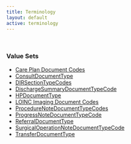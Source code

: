 ```yaml
---
title: Terminology
layout: default
active: terminology
---
```

<!-- { :.no_toc } -->
<!-- TOC  the css styling for this is \pages\assets\css\project.css under 'markdown-toc'-->
<!-- * Do not remove this line (it will not be displayed)
{:toc} -->
<!-- end TOC -->

<br/>

### Value Sets

- [Care Plan Document Codes](ValueSet-care-plan-document-type.html)
- [ConsultDocumentType](ValueSet-2.16.840.1.113883.11.20.9.31.html)
- [DIRSectionTypeCodes](ValueSet-2.16.840.1.113883.11.20.9.59.html)
- [DischargeSummaryDocumentTypeCode](ValueSet-2.16.840.1.113883.11.20.4.1.html)
- [HPDocumentType](ValueSet-2.16.840.1.113883.1.11.20.22.html)
- [LOINC Imaging Document Codes](ValueSet-1.3.6.1.4.1.12009.10.2.5.html)
- [ProcedureNoteDocumentTypeCodes](ValueSet-2.16.840.1.113883.11.20.6.1.html)
- [ProgressNoteDocumentTypeCode](ValueSet-2.16.840.1.113883.11.20.8.1.html)
- [ReferralDocumentType](ValueSet-2.16.840.1.113883.1.11.20.2.3.html)
- [SurgicalOperationNoteDocumentTypeCode](ValueSet-2.16.840.1.113883.11.20.1.1.html)
- [TransferDocumentType](ValueSet-2.16.840.1.113883.1.11.20.2.4.html)


